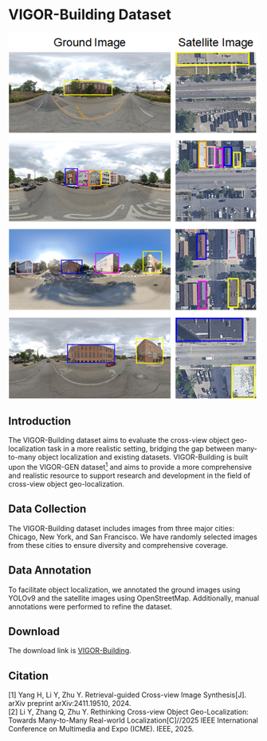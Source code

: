 # VIGOR-Building Dataset

<div align="center">
  <img src="dataset_examples.png" alt="VIGOR-Building Dataset Examples"/>
</div>

## Introduction
The VIGOR-Building dataset aims to evaluate the cross-view object geo-localization task in a more realistic setting, bridging the gap between many-to-many object localization and existing datasets. VIGOR-Building is built upon the VIGOR-GEN dataset[<sup>1</sup>](#yang) and aims to provide a more comprehensive and realistic resource to support research and development in the field of cross-view object geo-localization.

## Data Collection
The VIGOR-Building dataset includes images from three major cities: Chicago, New York, and San Francisco. We have randomly selected images from these cities to ensure diversity and comprehensive coverage.

## Data Annotation
To facilitate object localization, we annotated the ground images using YOLOv9 and the satellite images using OpenStreetMap. Additionally, manual annotations were performed to refine the dataset.

## Download
The download link is [VIGOR-Building](https://drive.google.com/file/d/1KxyficZFY20IxMP_rI0WK2ZE15_GSLrJ/view?usp=sharing ).

## Citation

<div id="yang"></div>
[1] Yang H, Li Y, Zhu Y. Retrieval-guided Cross-view Image Synthesis[J]. arXiv preprint arXiv:2411.19510, 2024.

<div id="li"></div>
[2] Li Y, Zhang Q, Zhu Y. Rethinking Cross-view Object Geo-Localization: Towards Many-to-Many Real-world Localization[C]//2025 IEEE International Conference on Multimedia and Expo (ICME). IEEE, 2025.
